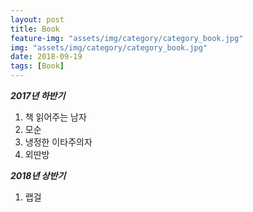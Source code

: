 ```yaml
---
layout: post
title: Book
feature-img: "assets/img/category/category_book.jpg"
img: "assets/img/category/category_book.jpg"
date: 2018-09-19
tags: [Book]
---
```


***2017년 하반기***

1. 책 읽어주는 남자
2. 모순
3. 냉정한 이타주의자
4. 외딴방<br>

***2018년 상반기***

1. 랩걸<br>